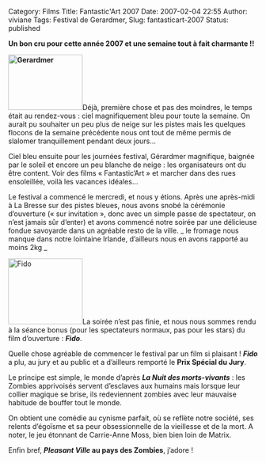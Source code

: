 Category: Films
Title: Fantastic'Art 2007
Date: 2007-02-04 22:55
Author: viviane
Tags: Festival de Gerardmer, 
Slug: fantasticart-2007
Status: published

<strong>Un bon cru pour cette année 2007 et une semaine tout à fait charmante !!</strong>

<strong><img class="alignleft size-full wp-image-410" title="Gerardmer" src="http://www.viviane-voyages.com/wp-content/uploads/2007/02/1.JPG" alt="Gerardmer" width="150" height="112" /></strong>Déjà, première chose et pas des moindres, le temps était au rendez-vous : ciel magnifiquement bleu pour toute la semaine. On aurait pu souhaiter un peu plus de neige sur les pistes mais les quelques flocons de la semaine précédente nous ont tout de même permis de slalomer tranquillement pendant deux jours…

Ciel bleu ensuite pour les journées festival, Gérardmer magnifique, baignée par le soleil et encore un peu blanche de neige : les organisateurs ont du être content. Voir des films « Fantastic’Art » et marcher dans des rues ensoleillée, voilà les vacances idéales…

Le festival a commencé le mercredi, et nous y étions. Après une après-midi à La Bresse sur des pistes bleues, nous avons snobé la cérémonie d’ouverture (« sur invitation », donc avec un simple passe de spectateur, on n’est jamais sûr d’enter) et avons commencé notre soirée par une délicieuse fondue savoyarde dans un agréable resto de la ville. _ le fromage nous manque dans notre lointaine Irlande, d’ailleurs nous en avons rapporté au moins 2kg _

<img class="alignleft size-thumbnail wp-image-411" title="Fido" src="http://www.viviane-voyages.com/wp-content/uploads/2007/02/24-150x133.jpg" alt="Fido" width="150" height="133" />La soirée n’est pas finie, et nous nous sommes rendu à la séance bonus (pour les spectateurs normaux, pas pour les stars) du film d’ouverture : <strong><em>Fido</em></strong>.

Quelle chose agréable de commencer le festival par un film si plaisant ! <strong><em>Fido</em></strong> a plu, au jury et au public et a d’ailleurs remporté le <strong>Prix Spécial du Jury</strong>.

Le principe est simple, le monde d’après <strong><em>La Nuit des morts-vivants</em></strong> : les Zombies apprivoisés servent d’esclaves aux humains mais lorsque leur collier magique se brise, ils redeviennent zombies avec leur mauvaise habitude de bouffer tout le monde.

On obtient une comédie au cynisme parfait, où se reflète notre société, ses relents d’égoïsme et sa peur obsessionnelle de la vieillesse et de la mort. A noter, le jeu étonnant de Carrie-Anne Moss, bien bien loin de Matrix.

Enfin bref, <strong><em>Pleasant Ville</em> au pays des Zombies</strong>, j’adore !